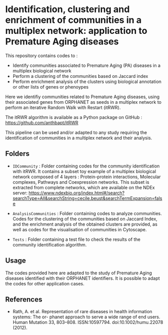 # Identification, clustering and enrichment of communities in a multiplex network: application to Premature Aging diseases 

This repository contains codes to :
* Identify communities associated to Premature Aging (PA) diseases in a multiplex biological network  
* Perform a clustering of the communities based on Jaccard index
* Perform enrichment analysis of the clusters using biological annotation or other lists of genes or phenoypes

Here we identifiy communities related to Premature Aging diseases, using their associated genes from ORPHANET as seeds in a multiplex network to perform an iterative Random Walk with Restart (itRWR). 

The itRWR algorithm is available as a Python package on GitHub : https://github.com/anthbapt/itRWR

This pipeline can be used and/or adapted to any study requiring the identification of communities in a multiplex network and their analysis.

## Folders

* ```IDCommunity``` : Folder containing codes for the community identification with itRWR. It contains a subset toy example of a multiplex biological network composed of 4 layers : Protein-protein interactions, Molecular complexes, Pathways and Coexpression networks. This subset is extracted from complete networks, which are available on the NDEx server: https://www.ndexbio.org/index.html#/search?searchType=All&searchString=cecile.beust&searchTermExpansion=false

* ```AnalysisCommunities``` : Folder containing codes to analyze communities. Codes for the clustering of the communities based on Jaccard Index, and the enrichment analysis of the obtained clusters are provided, as well as codes for the visualisation of communities in Cytoscape.

* ```Tests``` : Folder containing a test file to check the results of the community identification algorithm.

## Usage

The codes provided here are adapted to the study of Premature Aging diseases identified with their ORPHANET identifiers. It is possible to adapt the codes for other application cases. 

## References

* Rath, A. et al. Representation of rare diseases in health information systems: The or-
phanet approach to serve a wide range of end users. Human Mutation 33, 803–808. ISSN:10597794. doi:10.1002/humu.22078 (2012).
